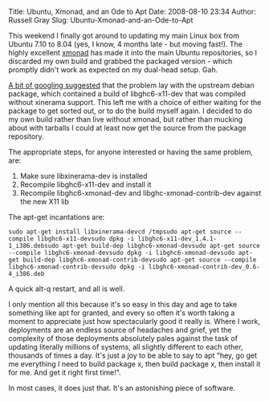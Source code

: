 Title: Ubuntu, Xmonad, and an Ode to Apt
Date: 2008-08-10 23:34
Author: Russell Gray
Slug: Ubuntu-Xmonad-and-an-Ode-to-Apt

This weekend I finally got around to updating my main Linux box from
Ubuntu 7.10 to 8.04 (yes, I know, 4 months late - but moving fast!). The
highly excellent [xmonad](http://xmonad.org/) has made it into the main
Ubuntu repositories, so I discarded my own build and grabbed the
packaged version - which promptly didn't work as expected on my
dual-head setup. Gah.

[A bit of googling
suggested](https://bugs.launchpad.net/debian/+source/haskell-x11/+bug/203594)
that the problem lay with the upstream debian package, which contained a
build of libghc6-x11-dev that was compiled without xinerama support.
This left me with a choice of either waiting for the package to get
sorted out, or to do the build myself again. I decided to do my own
build rather than live without xmonad, but rather than mucking about
with tarballs I could at least now get the source from the package
repository.

The appropriate steps, for anyone interested or having the same problem,
are:

1.  Make sure libxinerama-dev is installed
2.  Recompile libghc6-x11-dev and install it
3.  Recompile libghc6-xmonad-dev and libghc-xmonad-contrib-dev against
    the new X11 lib

<p>
The apt-get incantations are:

    sudo apt-get install libxinerama-devcd /tmpsudo apt-get source --compile libghc6-x11-devsudo dpkg -i libghc6-x11-dev_1.4.1-1_i386.debsudo apt-get build-dep libghc6-xmonad-devsudo apt-get source --compile libghc6-xmonad-devsudo dpkg -i libghc6-xmonad-devsudo apt-get build-dep libghc6-xmonad-contrib-devsudo apt-get source --compile libghc6-xmonad-contrib-devsudo dpkg -i libghc6-xmonad-contrib-dev_0.6-4_i386.deb

A quick alt-q restart, and all is well.

I only mention all this because it's so easy in this day and age to take
something like apt for granted, and every so often it's worth taking a
moment to appreciate just how spectacularly good it really is. Where I
work, deployments are an endless source of headaches and grief, yet the
complexity of those deployments absolutely pales against the task of
updating literally millions of systems, all slightly different to each
other, thousands of times a day. It's just a joy to be able to say to
apt "hey, go get me everything I need to build package x, then build
package x, then install it for me. And get it right first time!".

In most cases, it does just that. It's an astonishing piece of software.
